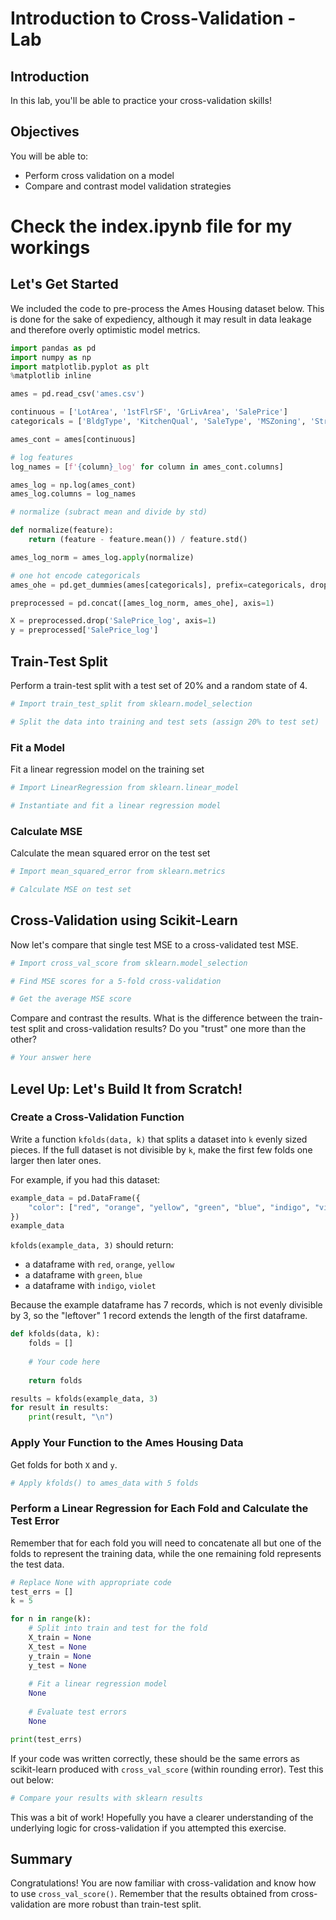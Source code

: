 # Introduction to Cross-Validation - Lab

## Introduction

In this lab, you'll be able to practice your cross-validation skills!


## Objectives

You will be able to:

- Perform cross validation on a model
- Compare and contrast model validation strategies

# Check the index.ipynb file for my workings

## Let's Get Started

We included the code to pre-process the Ames Housing dataset below. This is done for the sake of expediency, although it may result in data leakage and therefore overly optimistic model metrics.


```python
import pandas as pd
import numpy as np
import matplotlib.pyplot as plt
%matplotlib inline

ames = pd.read_csv('ames.csv')

continuous = ['LotArea', '1stFlrSF', 'GrLivArea', 'SalePrice']
categoricals = ['BldgType', 'KitchenQual', 'SaleType', 'MSZoning', 'Street', 'Neighborhood']

ames_cont = ames[continuous]

# log features
log_names = [f'{column}_log' for column in ames_cont.columns]

ames_log = np.log(ames_cont)
ames_log.columns = log_names

# normalize (subract mean and divide by std)

def normalize(feature):
    return (feature - feature.mean()) / feature.std()

ames_log_norm = ames_log.apply(normalize)

# one hot encode categoricals
ames_ohe = pd.get_dummies(ames[categoricals], prefix=categoricals, drop_first=True)

preprocessed = pd.concat([ames_log_norm, ames_ohe], axis=1)

X = preprocessed.drop('SalePrice_log', axis=1)
y = preprocessed['SalePrice_log']
```

## Train-Test Split

Perform a train-test split with a test set of 20% and a random state of 4.


```python
# Import train_test_split from sklearn.model_selection

```


```python
# Split the data into training and test sets (assign 20% to test set)

```

### Fit a Model

Fit a linear regression model on the training set


```python
# Import LinearRegression from sklearn.linear_model

```


```python
# Instantiate and fit a linear regression model

```

### Calculate MSE

Calculate the mean squared error on the test set


```python
# Import mean_squared_error from sklearn.metrics

```


```python
# Calculate MSE on test set

```

## Cross-Validation using Scikit-Learn

Now let's compare that single test MSE to a cross-validated test MSE.


```python
# Import cross_val_score from sklearn.model_selection

```


```python
# Find MSE scores for a 5-fold cross-validation

```


```python
# Get the average MSE score

```

Compare and contrast the results. What is the difference between the train-test split and cross-validation results? Do you "trust" one more than the other?


```python
# Your answer here

```

## Level Up: Let's Build It from Scratch!

### Create a Cross-Validation Function

Write a function `kfolds(data, k)` that splits a dataset into `k` evenly sized pieces. If the full dataset is not divisible by `k`, make the first few folds one larger then later ones.

For example, if you had this dataset:


```python
example_data = pd.DataFrame({
    "color": ["red", "orange", "yellow", "green", "blue", "indigo", "violet"]
})
example_data
```

`kfolds(example_data, 3)` should return:

* a dataframe with `red`, `orange`, `yellow`
* a dataframe with `green`, `blue`
* a dataframe with `indigo`, `violet`

Because the example dataframe has 7 records, which is not evenly divisible by 3, so the "leftover" 1 record extends the length of the first dataframe.


```python
def kfolds(data, k):
    folds = []
    
    # Your code here
    
    return folds
```


```python
results = kfolds(example_data, 3)
for result in results:
    print(result, "\n")
```

### Apply Your Function to the Ames Housing Data

Get folds for both `X` and `y`.


```python
# Apply kfolds() to ames_data with 5 folds

```

### Perform a Linear Regression for Each Fold and Calculate the Test Error

Remember that for each fold you will need to concatenate all but one of the folds to represent the training data, while the one remaining fold represents the test data.


```python
# Replace None with appropriate code
test_errs = []
k = 5

for n in range(k):
    # Split into train and test for the fold
    X_train = None
    X_test = None
    y_train = None
    y_test = None
    
    # Fit a linear regression model
    None
    
    # Evaluate test errors
    None

print(test_errs)
```

If your code was written correctly, these should be the same errors as scikit-learn produced with `cross_val_score` (within rounding error). Test this out below:


```python
# Compare your results with sklearn results

```

This was a bit of work! Hopefully you have a clearer understanding of the underlying logic for cross-validation if you attempted this exercise.

##  Summary 

Congratulations! You are now familiar with cross-validation and know how to use `cross_val_score()`. Remember that the results obtained from cross-validation are more robust than train-test split.
